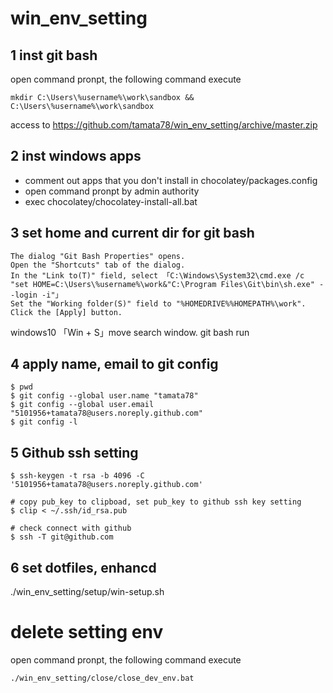 #  win_env_setting

## 1 inst git bash
open command pronpt,  the following command execute
```
mkdir C:\Users\%username%\work\sandbox && C:\Users\%username%\work\sandbox
```
access to https://github.com/tamata78/win_env_setting/archive/master.zip

## 2 inst windows apps
- comment out apps that you don't install in chocolatey/packages.config
- open command pronpt by admin authority
- exec chocolatey/chocolatey-install-all.bat

## 3 set home and current dir for git bash
```
The dialog "Git Bash Properties" opens.
Open the "Shortcuts" tab of the dialog.
In the "Link to(T)" field, select 「C:\Windows\System32\cmd.exe /c "set HOME=C:\Users\%username%\work&"C:\Program Files\Git\bin\sh.exe" --login -i"」
Set the "Working folder(S)" field to "%HOMEDRIVE%%HOMEPATH%\work".
Click the [Apply] button.
```
windows10 「Win + S」move search window. git bash run

## 4 apply name, email to git config
```
$ pwd
$ git config --global user.name "tamata78"
$ git config --global user.email "5101956+tamata78@users.noreply.github.com"
$ git config -l
```

## 5 Github ssh setting
```
$ ssh-keygen -t rsa -b 4096 -C '5101956+tamata78@users.noreply.github.com'

# copy pub_key to clipboad, set pub_key to github ssh key setting
$ clip < ~/.ssh/id_rsa.pub

# check connect with github
$ ssh -T git@github.com
```
## 6 set dotfiles, enhancd
./win_env_setting/setup/win-setup.sh

# delete setting env
open command pronpt,  the following command execute
```
./win_env_setting/close/close_dev_env.bat
```
